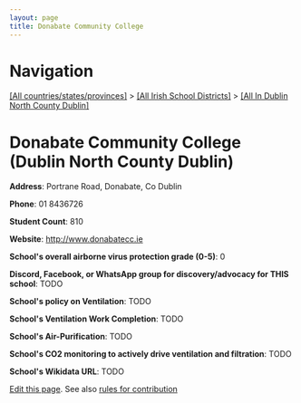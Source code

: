 ```yaml
---
layout: page
title: Donabate Community College
---
```

# Navigation

[[All countries/states/provinces]](../../..) > [[All Irish School Districts]](../..) > [[All In Dublin North County Dublin]](..)

# Donabate Community College (Dublin North County Dublin)

**Address**: Portrane Road, Donabate, Co Dublin

**Phone**: 01 8436726

**Student Count**: 810

**Website**: <http://www.donabatecc.ie>

**School's overall airborne virus protection grade (0-5)**: 0

**Discord, Facebook, or WhatsApp group for discovery/advocacy for THIS school**: TODO

**School's policy on Ventilation**: TODO

**School's Ventilation Work Completion**: TODO

**School's Air-Purification**: TODO

**School's CO2 monitoring to actively drive ventilation and filtration**: TODO

**School's Wikidata URL**: TODO


[Edit this page](https://github.com/ventilate-schools/Ireland/edit/main/./Dublin_North_County_Dublin/Donabate_Community_College.md). See also [rules for contribution](../../../contribution-rules/)